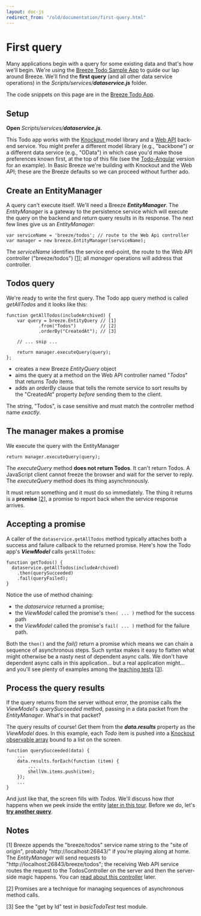 ```yaml
---
layout: doc-js
redirect_from: "/old/documentation/first-query.html"
---
```


# First query

Many applications begin with a query for some existing data and that's how we'll begin. We're using the <a href="/doc-samples/about-todo">Breeze Todo Sample App</a> to guide our lap around Breeze. We'll find the **first query** (and all other data service operations) in the *Scripts/services/**dataservice.js*** folder.

The code snippets on this page are in the <a href="/doc-samples/about-todo">Breeze Todo App</a>.

## Setup

**Open** *Scripts/services/**dataservice.js***.

This Todo app works with the <a href="http://knockoutjs.com/" target="_blank">Knockout </a>model library and a <a href="http://www.asp.net/web-api" target="_blank">Web API</a> back-end service. You might prefer a different model library (e.g., "backbone") or a different data service (e.g., "OData") in which case you'd make those preferences known first, at the top of this file (see the <a href="/doc-samples/todo-angular" target="_top">Todo-Angular</a> version for an example). In Basic Breeze we're building with Knockout and the Web API; these are the Breeze defaults so we can proceed without further ado.

## Create an EntityManager

A query can't execute itself. We'll need a Breeze ***EntityManager***. The *EntityManager* is a gateway to the persistence service which will execute the query on the backend and return query results in its response. The next few lines give us an *EntityManager*:


    var serviceName = 'breeze/todos'; // route to the Web Api controller
    var manager = new breeze.EntityManager(serviceName);


The *serviceName* identifies the service end-point, the route to the Web API controller ("breeze/todos") [<a href="#note 1">1</a>]; all *manager* operations will address that controller.

## Todos query

We're ready to write the first query. The Todo app query method is called *getAllTodos* and it looks like this:


    function getAllTodos(includeArchived) {
        var query = breeze.EntityQuery // [1]
                .from("Todos")         // [2]
                .orderBy("CreatedAt"); // [3]
    
        // ... snip ...
    
        return manager.executeQuery(query);
    };

- creates a new Breeze *EntityQuery* object
- aims the query at a method on the Web API controller named "*Todos*" that returns *Todo* items.
- adds an *orderBy* clause that tells the remote service to sort results by the "CreatedAt" property *before* sending them to the client.


The string, "Todos", is case sensitive and must match the controller method name *exactly*.


## The manager makes a promise

We execute the query with the EntityManager

    return manager.executeQuery(query);

The *executeQuery* method **does not return Todos**. It can't return Todos. A JavaScript client cannot freeze the browser and wait for the server to reply. The *executeQuery* method does its thing asynchronously.

It must return something and it must do so immediately. The thing it returns is a **promise** [<a href="#note 2">2</a>], a promise to report back when the service response arrives.

## Accepting a promise

A caller of the `dataservice.getAllTodos` method typically attaches both a success and failure callback to the returned promise. Here's how the Todo app's ***ViewModel*** calls `getAllTodos`:



    function getTodos() {
      dataservice.getAllTodos(includeArchived)
        .then(querySucceeded)
        .fail(queryFailed);
    }


Notice the use of method chaining:

- the *dataservice* returned a promise;
- the *ViewModel* called the promise's `then( ... )` method for the success path
- the *ViewModel* called the promise's `fail( ... )` method for the failure path.


Both the `then()` and the *fail()* return a promise which means we can chain a sequence of asynchronous steps. Such syntax makes it easy to flatten what might otherwise be a nasty nest of dependent async calls. We don't have dependent async calls in this application... but a real application might... and you'll see plenty of examples among the <a href="/doc-samples/doccode" target="_blank">teaching tests</a> [<a href="#note 3">3</a>].

## Process the query results

If the query returns from the server without error, the promise calls the *ViewModel*'s *querySucceeded* method, passing in a data packet from the *EntityManager*. What's in that packet?

The query results of course! Get them from the ***data.results*** property as the *ViewModel* does. In this example, each *Todo* item is pushed into a <a href="http://knockoutjs.com/documentation/observableArrays.html">Knockout observable array</a> bound to a list on the screen.


    function querySucceeded(data) {
        ...
        data.results.forEach(function (item) {
            ...
            shellVm.items.push(item);
        });
        ...
    }


And just like that, the screen fills with *Todos*.  We'll discuss how *that* happens when we peek inside the entity <a href="/doc-js/lap-knockout">later in this tour</a>. Before we do, let's **<a href="/doc-js/lap-query-filter">try another query</a>**.

## Notes

<a name="note 1"></a>[1] Breeze appends the "breeze/todos" service name string to the "site of origin", probably "http://localhost:26843/" if you're playing along at home. The *EntityManager* will send requests to "http://localhost:26843/breeze/todos"; the receiving Web API service routes the request to the TodosController on the server and then the server-side magic happens. You can <a href="/doc-net/webapi-controller">read about this controller</a> later.

<a name="note 2"></a>[2] Promises are a technique for managing sequences of asynchronous method calls.

<a name="note 3"></a>[3] See the "get by Id" test in *basicTodoTest* test module.

